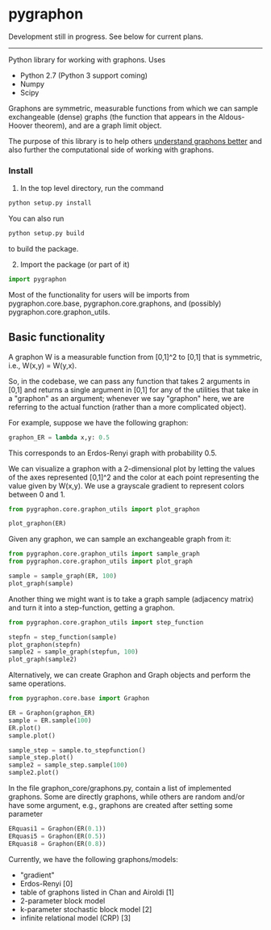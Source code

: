 # pygraphon

Development still in progress. See below for current plans.

----

Python library for working with graphons.
Uses
* Python 2.7 (Python 3 support coming)
* Numpy
* Scipy

Graphons are symmetric, measurable functions from which we can sample
exchangeable (dense) graphs (the function that appears in the Aldous-Hoover
theorem), and are a graph limit object.

The purpose of this library is to help others [understand graphons better]() and
also further the computational side of working with graphons.


### Install

1. In the top level directory, run the command
```python
python setup.py install
```
You can also run
```python
python setup.py build
```
to build the package.

2. Import the package (or part of it)

```python
import pygraphon
```

Most of the functionality for users will be imports from pygraphon.core.base,
 pygraphon.core.graphons, and (possibly) pygraphon.core.graphon\_utils.

## Basic functionality

A graphon W is a measurable function from [0,1]^2 to [0,1] that is symmetric,
  i.e., W(x,y) = W(y,x).

So, in the codebase, we can pass any function that takes 2 arguments in [0,1]
and returns a single argument in [0,1] for any of the utilities that take in a
"graphon" as an argument; whenever we say "graphon" here, we are referring to the
actual function (rather than a more complicated object).

For example, suppose we have the following graphon:

```python
graphon_ER = lambda x,y: 0.5
```

This corresponds to an Erdos-Renyi graph with probability 0.5.

We can visualize a graphon with a 2-dimensional plot by letting the values of
the axes represented [0,1]^2 and the color at each point representing the value
given by W(x,y). We use a grayscale gradient to represent colors between 0 and 1.


```python
from pygraphon.core.graphon_utils import plot_graphon

plot_graphon(ER)
```

Given any graphon, we can sample an exchangeable graph from it:

```python
from pygraphon.core.graphon_utils import sample_graph
from pygraphon.core.graphon_utils import plot_graph

sample = sample_graph(ER, 100)
plot_graph(sample)
```

Another thing we might want is to take a graph sample (adjacency matrix) and
turn it into a step-function, getting a graphon.

```python
from pygraphon.core.graphon_utils import step_function

stepfn = step_function(sample)
plot_graphon(stepfn)
sample2 = sample_graph(stepfun, 100)
plot_graph(sample2)
```

Alternatively, we can create Graphon and Graph objects and perform the same
operations.
```python
from pygraphon.core.base import Graphon

ER = Graphon(graphon_ER)
sample = ER.sample(100)
ER.plot()
sample.plot()

sample_step = sample.to_stepfunction()
sample_step.plot()
sample2 = sample_step.sample(100)
sample2.plot()
```

In the file graphon\_core/graphons.py, contain a list of implemented graphons.
Some are directly graphons, while others are random and/or have some argument,
e.g., graphons are created after setting some parameter

```python
ERquasi1 = Graphon(ER(0.1))
ERquasi5 = Graphon(ER(0.5))
ERquasi8 = Graphon(ER(0.8))
```

Currently, we have the following graphons/models:
* "gradient"
* Erdos-Renyi [0]
* table of graphons listed in Chan and Airoldi [1]
* 2-parameter block model
* k-parameter stochastic block model [2]
* infinite relational model (CRP) [3]


